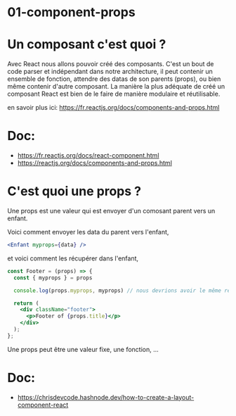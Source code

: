 # 01-component-props

# Un composant c'est quoi ?

Avec React nous allons pouvoir créé des composants. C'est un bout de code parser et indépendant dans notre architecture, il peut contenir un ensemble de fonction, attendre des datas de son parents (props), ou bien même contenir d'autre composant. La manière la plus adéquate de créé un composant React est bien de le faire de manière modulaire et réutilisable.

en savoir plus ici: https://fr.reactjs.org/docs/components-and-props.html

# Doc:
  - https://fr.reactjs.org/docs/react-component.html
  - https://reactjs.org/docs/components-and-props.html


# C'est quoi une props ?

Une props est une valeur qui est envoyer d'un comosant parent vers un enfant.

Voici comment envoyer les data du parent vers l'enfant,

```jsx
<Enfant myprops={data} />
```

et voici comment les récupérer dans l'enfant,

```jsx
const Footer = (props) => {
  const { myprops } = props

  console.log(props.myprops, myprops) // nous devrions avoir le même réultat

  return (
    <div className="footer">
      <p>Footer of {props.title}</p>
    </div>
  );
};
```

Une props peut être une valeur fixe, une fonction, ...

# Doc:
  - https://chrisdevcode.hashnode.dev/how-to-create-a-layout-component-react

